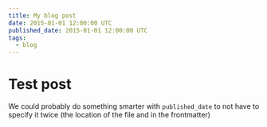 ```yaml
---
title: My blog post
date: 2015-01-01 12:00:00 UTC
published_date: 2015-01-01 12:00:00 UTC
tags:
  - blog
---
```


# Test post

We could probably do something smarter with `published_date` to not have to specify it twice (the location of the file and in the frontmatter)
